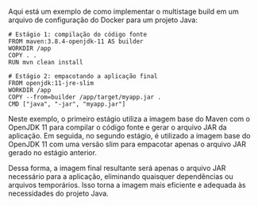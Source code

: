 Aqui está um exemplo de como implementar o multistage build em um arquivo de configuração do Docker para um projeto Java:

```Docker
# Estágio 1: compilação do código fonte
FROM maven:3.8.4-openjdk-11 AS builder
WORKDIR /app
COPY . .
RUN mvn clean install

# Estágio 2: empacotando a aplicação final
FROM openjdk:11-jre-slim
WORKDIR /app
COPY --from=builder /app/target/myapp.jar .
CMD ["java", "-jar", "myapp.jar"]
```

Neste exemplo, o primeiro estágio utiliza a imagem base do Maven com o OpenJDK 11 para compilar o código fonte e gerar o arquivo JAR da aplicação. Em seguida, no segundo estágio, é utilizado a imagem base do OpenJDK 11 com uma versão slim para empacotar apenas o arquivo JAR gerado no estágio anterior.

Dessa forma, a imagem final resultante será apenas o arquivo JAR necessário para a aplicação, eliminando quaisquer dependências ou arquivos temporários. Isso torna a imagem mais eficiente e adequada às necessidades do projeto Java.